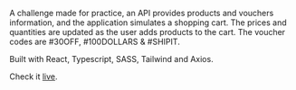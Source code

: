 A challenge made for practice, an API provides products and vouchers information, and the application simulates a shopping cart. The prices and quantities are updated as the user adds products to the cart. The voucher codes are #30OFF, #100DOLLARS & #SHIPIT.

Built with React, Typescript, SASS, Tailwind and Axios.

Check it [live](https://shopping-cart-challenge.netlify.app/).
